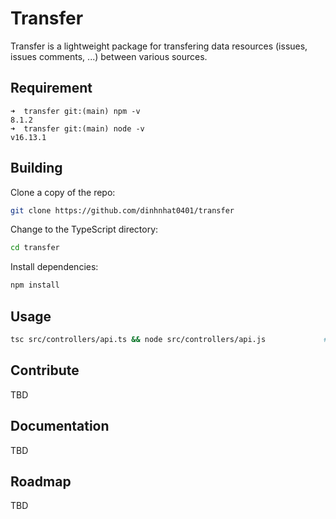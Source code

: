 
# Transfer

Transfer is a lightweight package for transfering data resources (issues, issues comments, ...) between various sources. 

## Requirement

```
➜  transfer git:(main) npm -v
8.1.2
➜  transfer git:(main) node -v
v16.13.1
```

## Building

Clone a copy of the repo:

```bash
git clone https://github.com/dinhnhat0401/transfer
```

Change to the TypeScript directory:

```bash
cd transfer
```

Install dependencies:

```bash
npm install
```


## Usage

```bash
tsc src/controllers/api.ts && node src/controllers/api.js             # create js file from ts file then execute js file
```

## Contribute

TBD

## Documentation

TBD

## Roadmap

TBD
